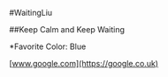 #WaitingLiu

##Keep Calm and Keep Waiting

*Favorite Color: Blue

[www.google.com](https://google.co.uk)
